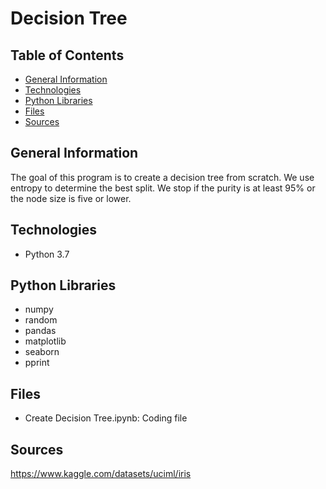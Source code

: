 # Decision Tree
## Table of Contents
* [General Information](#general-information)
* [Technologies](#technologies)
* [Python Libraries](#Python-Libraries)
* [Files](#files)
* [Sources](#sources)
## General Information
The goal of this program is to create a decision tree from scratch. We use entropy to determine the best split.
We stop if the purity is at least 95% or the node size is five or lower. 

## Technologies
* Python 3.7
## Python Libraries
* numpy
* random
* pandas
* matplotlib
* seaborn
* pprint
## Files
* Create Decision Tree.ipynb: Coding file
## Sources
https://www.kaggle.com/datasets/uciml/iris